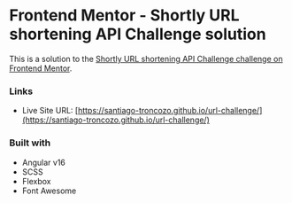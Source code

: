 # Frontend Mentor - Shortly URL shortening API Challenge solution

This is a solution to the [Shortly URL shortening API Challenge challenge on Frontend Mentor](https://www.frontendmentor.io/challenges/url-shortening-api-landing-page-2ce3ob-G).

### Links

- Live Site URL: [https://santiago-troncozo.github.io/url-challenge/](https://santiago-troncozo.github.io/url-challenge/)

### Built with

- Angular v16
- SCSS
- Flexbox
- Font Awesome






